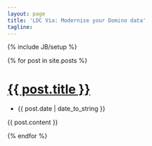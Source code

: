 ```yaml
---
layout: page
title: 'LDC Via: Modernise your Domino data'
tagline:
---
```

{% include JB/setup %}

{% for post in site.posts %}
<div class="blog margin-bottom-40">
	<h1><a href="{{ BASE_PATH }}{{ post.url }}">{{ post.title }}</a></h1>
    <div class="blog-post-tags">
        <ul class="list-unstyled list-inline blog-info">
            <li><i class="fa fa-calendar"></i> {{ post.date | date_to_string }}</li>
        </ul>
    </div>
    <p>{{ post.content }}</p>

</div>
{% endfor %}
